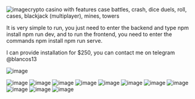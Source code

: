 ![image](https://github.com/user-attachments/assets/53ee9d99-eade-44ee-8c0e-bf112df7e16c)crypto casino with features case battles, crash, dice duels, roll, cases, blackjack (multiplayer), mines, towers

It is very simple to run, you just need to enter the backend and type npm install npm run dev, and to run the frontend, you need to enter the commands npm install npm run serve.

I can provide installation for $250, you can contact me on telegram @blancos13

![image](https://github.com/user-attachments/assets/989b3d9e-058b-4e72-92f6-b38c5bcd7903)

![image](https://github.com/user-attachments/assets/f56a2c74-15dd-4de4-983f-04d35783a62b)
![image](https://github.com/user-attachments/assets/2e49c9ba-7970-4b7d-a8c4-41e65936e072)
![image](https://github.com/user-attachments/assets/1c5de7ee-e73c-496c-992a-259be7ee4dbf)
![image](https://github.com/user-attachments/assets/6343517a-bd90-4f4e-8f76-f753cb4e6cd3)
![image](https://github.com/user-attachments/assets/39d3ae93-22f4-4c69-b496-eb17b6f7bd24)
![image](https://github.com/user-attachments/assets/5ad07497-d86d-4169-b532-657c98b10546)
![image](https://github.com/user-attachments/assets/cac98ec6-dc50-4135-88f0-6378cd2ba95a)
![image](https://github.com/user-attachments/assets/a383bd59-924b-4997-8501-1c348a9490eb)
![image](https://github.com/user-attachments/assets/97b05259-d5bb-456b-9d44-0eaba3b1ef4b)
![image](https://github.com/user-attachments/assets/c8cb2f3d-7b6a-44fc-a393-74833193a4f7)
![image](https://github.com/user-attachments/assets/58fbfccc-2e03-481a-9540-df65be6fe133)
